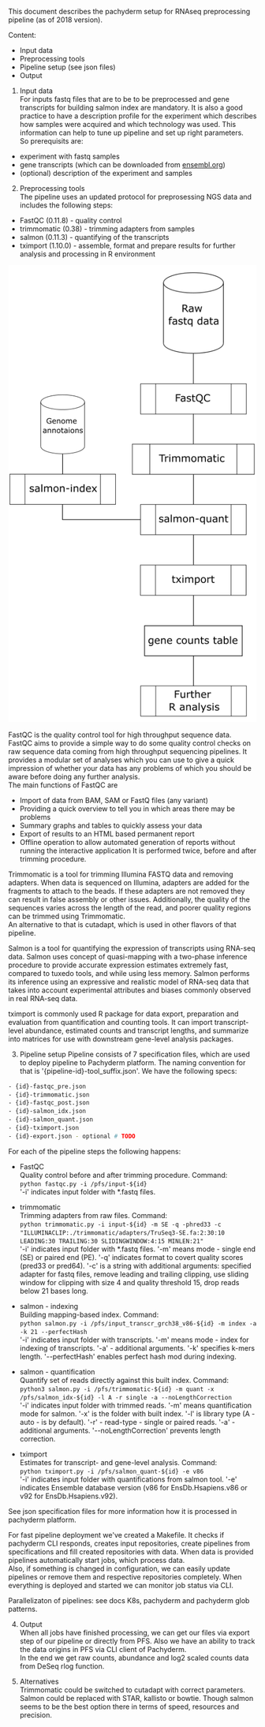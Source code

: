 This document describes the pachyderm setup for RNAseq preprocessing pipeline (as of 2018 version).

Content:
- Input data
- Preprocessing tools
- Pipeline setup (see json files)
- Output

1) Input data \
For inputs fastq files that are to be to be preprocessed and gene transcripts for building salmon index are mandatory. It is also a good practice to have a description profile for the experiment which describes how samples were acquired and which technology was used. This information can help to tune up pipeline and set up right parameters. \
So prerequisits are:
- experiment with fastq samples
- gene transcripts (which can be downloaded from [ensembl.org](http://www.ensembl.org/index.html))
- (optional) description of the experiment and samples

2) Preprocessing tools \
The pipeline uses an updated protocol for preprosessing NGS data and includes the following steps:
- FastQC (0.11.8) - quality control
- trimmomatic (0.38) - trimming adapters from samples
- salmon (0.11.3) - quantifying of the transcripts
- tximport (1.10.0) - assemble, format and prepare results for further analysis and processing in R environment

![Pipeline graph](./img/mrna_pachy_pipe.png)

FastQC is the quality control tool for high throughput sequence data. FastQC aims to provide a simple way to do some quality control checks on raw sequence data coming from high throughput sequencing pipelines. It provides a modular set of analyses which you can use to give a quick impression of whether your data has any problems of which you should be aware before doing any further analysis. \
The main functions of FastQC are
- Import of data from BAM, SAM or FastQ files (any variant)
- Providing a quick overview to tell you in which areas there may be problems
- Summary graphs and tables to quickly assess your data
- Export of results to an HTML based permanent report
- Offline operation to allow automated generation of reports without running the interactive application
It is performed twice, before and after trimming procedure.

Trimmomatic is a tool for trimming Illumina FASTQ data and removing adapters.  When data is sequenced on Illumina, adapters are added for the fragments to attach to the beads.  If these adapters are not removed they can result in false assembly or other issues.  Additionally, the quality of the sequences varies across the length of the read, and poorer quality regions can be trimmed using Trimmomatic. \
An alternative to that is cutadapt, which is used in other flavors of that pipeline.

Salmon is a tool for quantifying the expression of transcripts using RNA-seq data. Salmon uses concept of quasi-mapping with a two-phase inference procedure to provide accurate expression estimates extremely fast, compared to tuxedo tools, and while using less memory. Salmon performs its inference using an expressive and realistic model of RNA-seq data that takes into account experimental attributes and biases commonly observed in real RNA-seq data.

tximport is commonly used R package for data export, preparation and evaluation from quantification and counting tools. It can import transcript-level abundance, estimated counts and transcript lengths, and summarize into matrices for use with downstream gene-level analysis packages.

3) Pipeline setup
Pipeline consists of 7 specification files, which are used to deploy pipeline to Pachyderm platform.
The naming convention for that is '{pipeline-id}-tool_suffix.json'. We have the following specs:

```sh
- {id}-fastqc_pre.json
- {id}-trimmomatic.json
- {id}-fastqc_post.json
- {id}-salmon_idx.json
- {id}-salmon_quant.json
- {id}-tximport.json
- {id}-export.json - optional # TODO
```

For each of the pipeline steps the following happens:

* FastQC \
Quality control before and after trimming procedure. Command: \
```python fastqc.py -i /pfs/input-${id}``` \
'-i' indicates input folder with *.fastq files.

* trimmomatic \
Trimming adapters from raw files. Command: \
```python trimmomatic.py -i input-${id} -m SE -q -phred33 -c "ILLUMINACLIP:./trimmomatic/adapters/TruSeq3-SE.fa:2:30:10 LEADING:30 TRAILING:30 SLIDINGWINDOW:4:15 MINLEN:21"``` \
'-i' indicates input folder with *.fastq files. '-m' means mode - single end (SE) or paired end (PE). '-q' indicates format to covert quality scores (pred33 or pred64). '-c' is a string with additional arguments: specified adapter for fastq files, remove leading and trailing clipping, use sliding window for clipping with size 4 and quality threshold 15, drop reads below 21 bases long.

* salmon - indexing \
Building mapping-based index. Command: \
```python salmon.py -i /pfs/input_transcr_grch38_v86-${id} -m index -a -k 21 --perfectHash``` \
'-i' indicates input folder with transcripts. '-m' means mode  - index for indexing of transcripts. '-a' - additional arguments. '-k' specifies k-mers length. '--perfectHash' enables perfect hash mod during indexing.

* salmon - quantification \
Quantify set of reads directly against this built index. Command: \
```python3 salmon.py -i /pfs/trimmomatic-${id} -m quant -x /pfs/salmon_idx-${id} -l A -r single -a --noLengthCorrection``` \
'-i' indicates input folder with trimmed reads. '-m' means quantification mode for salmon. '-x' is the folder with built index. '-l' is library type (A - auto - is by default). '-r' - read-type - single or paired reads. '-a' - additional arguments. '--noLengthCorrection' prevents length correction.

* tximport \
Estimates for transcript- and gene-level analysis. Command: \
```python tximport.py -i /pfs/salmon_quant-${id} -e v86``` \
'-i' indicates input folder with quantifications from salmon tool. '-e' indicates Ensemble database version (v86 for EnsDb.Hsapiens.v86 or v92 for EnsDb.Hsapiens.v92).

See json specification files for more information how it is processed in pachyderm platform.

For fast pipeline deployment we've created a Makefile. It checks if pachyderm CLI responds, creates input repositories, create pipelines from specifications and fill created repositories with data. When data is provided pipelines automatically start jobs, which process data. \
Also, if something is changed in configuration, we can easily update pipelines or remove them and respective repositories completely. When everything is deployed and started we can monitor job status via CLI.

Parallelizaton of pipelines: see docs K8s, pachyderm and pachyderm glob patterns.

4) Output \
When all jobs have finished processing, we can get our files via export step of our pipeline or directly from PFS. Also we have an ability to track the data origins in PFS via CLI client of Pachyderm. \
In the end we get raw counts, abundance and log2 scaled counts data from DeSeq rlog function.

5) Alternatives \
Trimmomatic could be switched to cutadapt with correct parameters. \
Salmon could be replaced with STAR, kallisto or bowtie. Though salmon seems to be the best option there in terms of speed, resources and precision.
